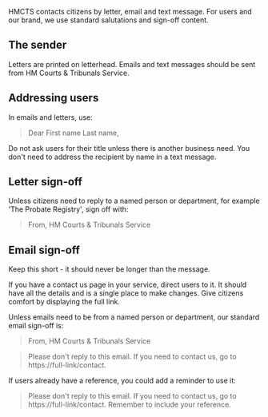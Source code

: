 HMCTS contacts citizens by letter, email and text message. For users and our brand, we use standard salutations and sign-off content.

## The sender

Letters are printed on letterhead. Emails and text messages should be sent from HM Courts & Tribunals Service.


## Addressing users

In emails and letters, use:

>Dear First name Last name,

Do not ask users for their title unless there is another business need. You don't need to address the recipient by name in a text message.

## Letter sign-off

Unless citizens need to reply to a named person or department, for example 'The Probate Registry', sign off with:

>From,
>HM Courts & Tribunals Service


## Email sign-off

Keep this short - it should never be longer than the message.

If you have a contact us page in your service, direct users to it. It should have all the details and is a single place to make changes. Give citizens comfort by displaying the full link.

Unless emails need to be from a named person or department, our standard email sign-off is:

>From,
>HM Courts & Tribunals Service

>Please don't reply to this email. If you need to contact us, go to https://full-link/contact.

If users already have a reference, you could add a reminder to use it:

>Please don't reply to this email. If you need to contact us, go to https://full-link/contact. Remember to include your reference.
